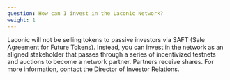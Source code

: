 ```yaml
---
question: How can I invest in the Laconic Network?
weight: 1
---
```


Laconic will not be selling tokens to passive investors via SAFT (Sale Agreement for Future Tokens). Instead, you can invest in the network as an aligned stakeholder that passes through a series of incentivized testnets and auctions to become a network partner. Partners receive shares. For more information, contact the Director of Investor Relations.
 
